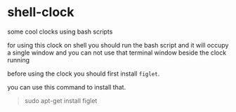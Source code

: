 # shell-clock
some cool clocks using bash scripts

 for using this clock on shell you should run the bash script and it will occupy a single window and you can not use that terminal window beside the clock running

 before using the clock you should first install `figlet`.

you can use this command to install that.

> sudo apt-get install figlet
